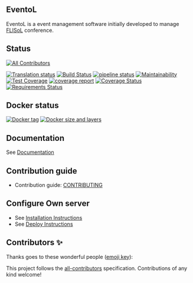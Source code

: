 EventoL
-------

EventoL is a event management software initially developed to manage [FLISoL](http://flisol.info/) conference.

Status
------

<!-- ALL-CONTRIBUTORS-BADGE:START - Do not remove or modify this section -->
[![All Contributors](https://img.shields.io/badge/all_contributors-0-orange.svg?style=flat-square)](#contributors-)
<!-- ALL-CONTRIBUTORS-BADGE:END -->
[![Translation status](https://hosted.weblate.org/widgets/eventol/-/svg-badge.svg)](https://hosted.weblate.org/engage/eventol/?utm_source=widget)
[![Build Status](https://travis-ci.org/eventoL/eventoL.svg?branch=master)](https://travis-ci.org/eventoL/eventoL)
[![pipeline status](https://gitlab.com/eventol/eventoL/badges/master/pipeline.svg)](https://gitlab.com/eventol/eventoL/commits/master)
[![Maintainability](https://api.codeclimate.com/v1/badges/7440c7557b352c1a5a03/maintainability)](https://codeclimate.com/github/eventoL/eventoL/maintainability)
[![Test Coverage](https://api.codeclimate.com/v1/badges/7440c7557b352c1a5a03/test_coverage)](https://codeclimate.com/github/eventoL/eventoL/test_coverage)
[![coverage report](https://gitlab.com/eventol/eventoL/badges/master/coverage.svg)](https://gitlab.com/eventol/eventoL/commits/master)
[![Coverage Status](https://coveralls.io/repos/github/eventoL/eventoL/badge.svg?branch=master)](https://coveralls.io/github/eventoL/eventoL?branch=master)
[![Requirements Status](https://requires.io/github/eventoL/eventoL/requirements.svg?branch=master)](https://requires.io/github/eventoL/eventoL/requirements/?branch=master)

Docker status
-------------

[![Docker tag](https://images.microbadger.com/badges/version/eventol/eventol.svg)](https://microbadger.com/images/eventol/eventol)
[![Docker size and layers](https://images.microbadger.com/badges/image/eventol/eventol.svg)](https://microbadger.com/images/eventol/eventol)

Documentation
-------------

See [Documentation](http://eventol.github.io/eventoL)

Contribution guide
------------------

- Contribution guide: [CONTRIBUTING](https://github.com/eventoL/eventoL/blob/master/.github/CONTRIBUTING.md)

Configure Own server
--------------------

- See [Installation Instructions](http://eventol.github.io/eventoL/#/en/installation)
- See [Deploy Instructions](http://eventol.github.io/eventoL/#/en/deploy)

## Contributors ✨

Thanks goes to these wonderful people ([emoji key](https://allcontributors.org/docs/en/emoji-key)):

<!-- ALL-CONTRIBUTORS-LIST:START - Do not remove or modify this section -->
<!-- prettier-ignore-start -->
<!-- markdownlint-disable -->
<!-- markdownlint-enable -->
<!-- prettier-ignore-end -->
<!-- ALL-CONTRIBUTORS-LIST:END -->

This project follows the [all-contributors](https://github.com/all-contributors/all-contributors) specification. Contributions of any kind welcome!